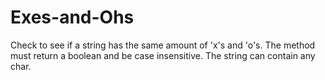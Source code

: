 # Exes-and-Ohs
Check to see if a string has the same amount of 'x's and 'o's. The method must return a boolean and be case insensitive. The string can contain any char.

